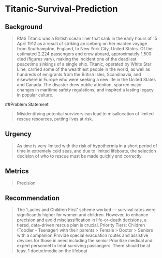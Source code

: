 # Titanic-Survival-Prediction

## Background
> RMS Titanic was a British ocean liner that sank in the early hours of 15 April 1912 as a result of striking an iceberg on her maiden voyage from Southampton, England, to New York City, United States. Of the estimated 2,224 passengers and crew aboard, approximately 1,500 died (figures vary), making the incident one of the deadliest peacetime sinkings of a single ship. Titanic, operated by White Star Line, carried some of the wealthiest people in the world, as well as hundreds of emigrants from the British Isles, Scandinavia, and elsewhere in Europe who were seeking a new life in the United States and Canada. The disaster drew public attention, spurred major changes in maritime safety regulations, and inspired a lasting legacy in popular culture.

##Problem Statement
> Misidentifying potential survivors can lead to misallocation of limited rescue resources, putting lives at risk.

## Urgency
> As time is very limited with the risk of hypothermia in a short period of time in extremely cold seas, and due to limited lifeboats, the selection decision of who to rescue must be made quickly and correctly.

## Metrics
> Precision

## Recommendation
> The 'Ladies and Children First' scheme worked — survival rates were significantly higher for women and children. However, to enhance precision and avoid misclassification in life-or-death decisions, a tiered, data-driven rescue plan is crucial.
> Priority Tiers: Children (Toodler - Teenager) with their parents > Female > Doctor > Seniors with a companion
> Provide special evacuation routes and assistive devices for those in need including the senior
> Prioritize medical and expert personnel to treat surviving passangers. There should be at least 1 doctor/medic on the lifeboat
